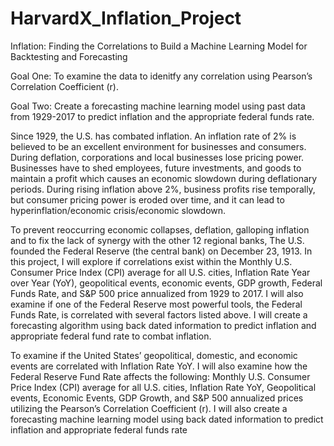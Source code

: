 # HarvardX_Inflation_Project
Inflation: Finding the Correlations to Build a Machine Learning Model for Backtesting and Forecasting

Goal One: To examine the data to idenitfy any correlation using Pearson’s Correlation Coefficient (r).

Goal Two: Create a forecasting machine learning model using past data from 1929-2017 to predict inflation and the appropriate federal funds rate.

Since 1929, the U.S. has combated inflation. An inflation rate of 2% is believed to be an excellent environment for businesses and consumers. During deflation, corporations and local businesses lose pricing power. Businesses have to shed employees, future investments, and goods to maintain a profit which causes an economic slowdown during deflationary periods. During rising inflation above 2%, business profits rise temporally, but consumer pricing power is eroded over time, and it can lead to hyperinflation/economic crisis/economic slowdown.

To prevent reoccurring economic collapses, deflation, galloping inflation and to fix the lack of synergy with the other 12 regional banks, The U.S. founded the Federal Reserve (the central bank) on December 23, 1913. In this project, I will explore if correlations exist within the Monthly U.S. Consumer Price Index (CPI) average for all U.S. cities, Inflation Rate Year over Year (YoY), geopolitical events, economic events, GDP growth, Federal Funds Rate, and S&P 500 price annualized from 1929 to 2017. I will also examine if one of the Federal Reserve most powerful tools, the Federal Funds Rate, is correlated with several factors listed above. I will create a forecasting algorithm using back dated information to predict inflation and appropriate federal fund rate to combat inflation.

To examine if the United States’ geopolitical, domestic, and economic events are correlated with Inflation Rate YoY. I will also examine how the Federal Reserve Fund Rate affects the following: Monthly U.S. Consumer Price Index (CPI) average for all U.S. cities, Inflation Rate YoY, Geopolitical events, Economic Events, GDP Growth, and S&P 500 annualized prices utilizing the Pearson’s Correlation Coefficient (r). I will also create a forecasting machine learning model using back dated information to predict inflation and appropriate federal funds rate
